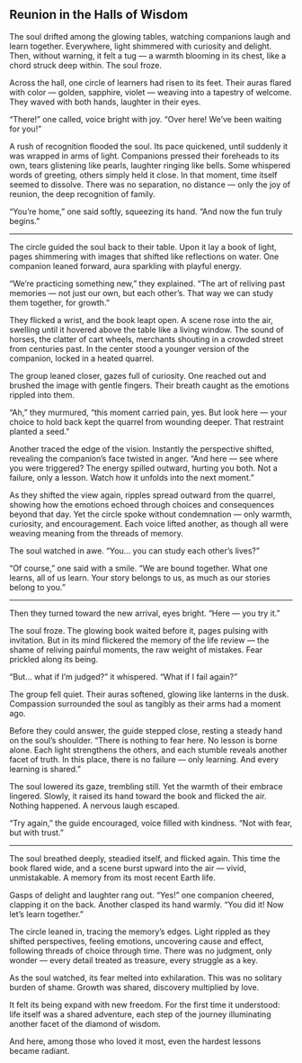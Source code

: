 ## Reunion in the Halls of Wisdom

The soul drifted among the glowing tables, watching companions laugh and learn together. Everywhere, light shimmered with curiosity and delight. Then, without warning, it felt a tug — a warmth blooming in its chest, like a chord struck deep within. The soul froze.

Across the hall, one circle of learners had risen to its feet. Their auras flared with color — golden, sapphire, violet — weaving into a tapestry of welcome. They waved with both hands, laughter in their eyes.

“There!” one called, voice bright with joy. “Over here! We’ve been waiting for you!”

A rush of recognition flooded the soul. Its pace quickened, until suddenly it was wrapped in arms of light. Companions pressed their foreheads to its own, tears glistening like pearls, laughter ringing like bells. Some whispered words of greeting, others simply held it close. In that moment, time itself seemed to dissolve. There was no separation, no distance — only the joy of reunion, the deep recognition of family.

“You’re home,” one said softly, squeezing its hand. “And now the fun truly begins.”

---

The circle guided the soul back to their table. Upon it lay a book of light, pages shimmering with images that shifted like reflections on water. One companion leaned forward, aura sparkling with playful energy.

“We’re practicing something new,” they explained. “The art of reliving past memories — not just our own, but each other’s. That way we can study them together, for growth.”

They flicked a wrist, and the book leapt open. A scene rose into the air, swelling until it hovered above the table like a living window. The sound of horses, the clatter of cart wheels, merchants shouting in a crowded street from centuries past. In the center stood a younger version of the companion, locked in a heated quarrel.

The group leaned closer, gazes full of curiosity. One reached out and brushed the image with gentle fingers. Their breath caught as the emotions rippled into them.

“Ah,” they murmured, “this moment carried pain, yes. But look here — your choice to hold back kept the quarrel from wounding deeper. That restraint planted a seed.”

Another traced the edge of the vision. Instantly the perspective shifted, revealing the companion’s face twisted in anger. “And here — see where you were triggered? The energy spilled outward, hurting you both. Not a failure, only a lesson. Watch how it unfolds into the next moment.”

As they shifted the view again, ripples spread outward from the quarrel, showing how the emotions echoed through choices and consequences beyond that day. Yet the circle spoke without condemnation — only warmth, curiosity, and encouragement. Each voice lifted another, as though all were weaving meaning from the threads of memory.

The soul watched in awe. “You… you can study each other’s lives?”

“Of course,” one said with a smile. “We are bound together. What one learns, all of us learn. Your story belongs to us, as much as our stories belong to you.”

---

Then they turned toward the new arrival, eyes bright. “Here — you try it.”

The soul froze. The glowing book waited before it, pages pulsing with invitation. But in its mind flickered the memory of the life review — the shame of reliving painful moments, the raw weight of mistakes. Fear prickled along its being.

“But… what if I’m judged?” it whispered. “What if I fail again?”

The group fell quiet. Their auras softened, glowing like lanterns in the dusk. Compassion surrounded the soul as tangibly as their arms had a moment ago.

Before they could answer, the guide stepped close, resting a steady hand on the soul’s shoulder. “There is nothing to fear here. No lesson is borne alone. Each light strengthens the others, and each stumble reveals another facet of truth. In this place, there is no failure — only learning. And every learning is shared.”

The soul lowered its gaze, trembling still. Yet the warmth of their embrace lingered. Slowly, it raised its hand toward the book and flicked the air. Nothing happened. A nervous laugh escaped.

“Try again,” the guide encouraged, voice filled with kindness. “Not with fear, but with trust.”

---

The soul breathed deeply, steadied itself, and flicked again. This time the book flared wide, and a scene burst upward into the air — vivid, unmistakable. A memory from its most recent Earth life.

Gasps of delight and laughter rang out. “Yes!” one companion cheered, clapping it on the back. Another clasped its hand warmly. “You did it! Now let’s learn together.”

The circle leaned in, tracing the memory’s edges. Light rippled as they shifted perspectives, feeling emotions, uncovering cause and effect, following threads of choice through time. There was no judgment, only wonder — every detail treated as treasure, every struggle as a key.

As the soul watched, its fear melted into exhilaration. This was no solitary burden of shame. Growth was shared, discovery multiplied by love.

It felt its being expand with new freedom. For the first time it understood: life itself was a shared adventure, each step of the journey illuminating another facet of the diamond of wisdom.

And here, among those who loved it most, even the hardest lessons became radiant.
